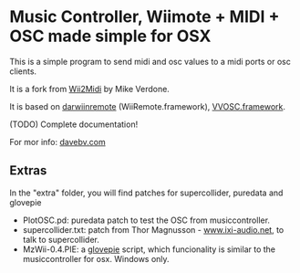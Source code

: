 Music Controller, Wiimote + MIDI + OSC made simple for OSX
==========================================================

This is a simple program to send midi and osc values to a midi ports or osc clients.

It is a fork from [Wii2Midi](http://mike.verdone.ca/wiitomidi/) by Mike Verdone.

It is based on [darwiinremote](http://sourceforge.net/projects/darwiin-remote/files/) (WiiRemote.framework), [VVOSC.framework](http://code.google.com/p/vvopensource/).

(TODO) Complete documentation!

For mor info: [davebv.com](http://www.davebv.com)

Extras
-------

In the "extra" folder, you will find patches for supercollider, puredata and glovepie

* PlotOSC.pd: puredata patch to test the OSC from musiccontroller.
* supercollider.txt: patch from Thor Magnusson - www.ixi-audio.net, to talk to supercollider.
* MzWii-0.4.PIE: a [glovepie](http://carl.kenner.googlepages.com/glovepie) script, which funcionality is similar to the
musiccontroller for osx. Windows only.
